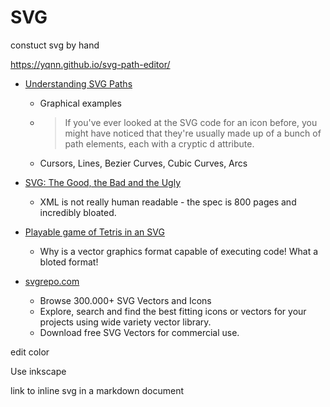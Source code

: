 SVG
===

constuct svg by hand

https://yqnn.github.io/svg-path-editor/

* [Understanding SVG Paths](https://www.nan.fyi/svg-paths)
    * Graphical examples
    * > If you've ever looked at the SVG code for an icon before, you might have noticed that they're usually made up of a bunch of path elements, each with a cryptic d attribute.
    * Cursors, Lines, Bezier Curves, Cubic Curves, Arcs

* [SVG: The Good, the Bad and the Ugly](https://www.eisfunke.com/article/svg-the-good-the-bad-and-the-ugly.html)
    * XML is not really human readable - the spec is 800 pages and incredibly bloated.
* [Playable game of Tetris in an SVG](https://www.xul.fr/svgtetris.svg)
    * Why is a vector graphics format capable of executing code! What a bloted format!
* [svgrepo.com](https://www.svgrepo.com/)
    * Browse 300.000+ SVG Vectors and Icons
    * Explore, search and find the best fitting icons or vectors for your projects using wide variety vector library.
    * Download free SVG Vectors for commercial use.

edit color

Use inkscape

link to inline svg in a markdown document
